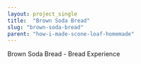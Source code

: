 ```yaml
---
layout: project_single
title:  "Brown Soda Bread"
slug: "brown-soda-bread"
parent: "how-i-made-scone-loaf-homemade"
---
```

Brown Soda Bread - Bread Experience